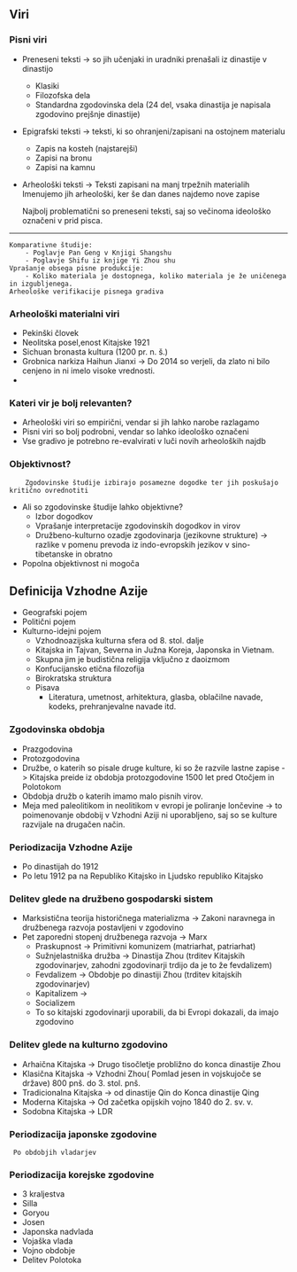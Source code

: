 ## Viri
### Pisni viri
-  Preneseni teksti -> so jih učenjaki in uradniki prenašali iz dinastije v dinastijo 
	- Klasiki
	- Filozofska dela
	- Standardna zgodovinska dela (24 del, vsaka dinastija je napisala zgodovino prejšnje dinastije)
- Epigrafski teksti -> teksti, ki so ohranjeni/zapisani na ostojnem materialu
	- Zapis na kosteh (najstarejši)
	- Zapisi na bronu
	- Zapisi na kamnu
- Arheološki teksti -> Teksti zapisani na manj trpežnih materialih
		Imenujemo jih arheološki, ker še dan danes najdemo nove zapise

	Najbolj problematični so preneseni teksti, saj so večinoma ideološko označeni v prid pisca.
___
	Komparativne študije:
		- Poglavje Pan Geng v Knjigi Shangshu
		- Poglavje Shifu iz knjige Yi Zhou shu 
	Vprašanje obsega pisne produkcije:
		- Koliko materiala je dostopnega, koliko materiala je že uničenega in izgubljenega.
	Arheološke verifikacije pisnega gradiva

### Arheološki materialni viri
- Pekinški človek
- Neolitska posel,enost Kitajske 1921
- Sichuan bronasta kultura (1200 pr.  n. š.)
- Grobnica narkiza Haihun Jianxi -> Do 2014 so verjeli, da zlato ni bilo cenjeno in ni imelo visoke vrednosti.
- 
### Kateri vir je bolj relevanten?
- Arheološki viri so empirični, vendar si jih lahko narobe razlagamo
- Pisni viri so bolj podrobni, vendar so lahko ideološko označeni
- Vse gradivo je potrebno re-evalvirati v luči novih arheoloških najdb

### Objektivnost?
		Zgodovinske študije izbirajo posamezne dogodke ter jih poskušajo kritično ovrednotiti
- Ali so zgodovinske študije lahko objektivne?
	- Izbor dogodkov
	- Vprašanje interpretacije zgodovinskih dogodkov in virov
	- Družbeno-kulturno ozadje zgodovinarja (jezikovne strukture) -> razlike v pomenu prevoda iz indo-evropskih jezikov v sino-tibetanske in obratno
- Popolna objektivnost ni mogoča

## Definicija Vzhodne Azije
- Geografski pojem
- Politični pojem
- Kulturno-idejni pojem 
	- Vzhodnoazijska kulturna sfera od 8. stol. dalje
	- Kitajska in Tajvan, Severna in Južna Koreja, Japonska in Vietnam.
	- Skupna jim je budistična religija vključno z daoizmom
	- Konfucijansko etična filozofija
	- Birokratska struktura
	- Pisava
		- Literatura, umetnost, arhitektura, glasba, oblačilne navade, kodeks, prehranjevalne navade itd.
### Zgodovinska obdobja
- Prazgodovina
- Protozgodovina 
- Družbe, o katerih so pisale druge kulture, ki so že razvile lastne zapise -> Kitajska preide iz obdobja protozgodovine 1500 let pred Otočjem in Polotokom
- Obdobja družb o katerih imamo malo pisnih virov.
- Meja med paleolitikom in neolitikom v evropi je poliranje lončevine -> to poimenovanje obdobij v Vzhodni Aziji ni uporabljeno, saj so se kulture razvijale na drugačen način.
### Periodizacija Vzhodne Azije
- Po dinastijah do 1912
- Po letu 1912 pa na Republiko Kitajsko in Ljudsko republiko Kitajsko
### Delitev glede na družbeno gospodarski sistem
- Marksistična teorija historičnega materializma -> Zakoni naravnega in družbenega razvoja postavljeni v zgodovino
- Pet zaporedni stopenj družbenega razvoja -> Marx
	- Praskupnost -> Primitivni komunizem (matriarhat, patriarhat)
	- Sužnjelastniška družba -> Dinastija Zhou (trditev Kitajskih zgodovinarjev, zahodni zgodovinarji trdijo da je to že fevdalizem)
	- Fevdalizem -> Obdobje po dinastiji Zhou (trditev kitajskih zgodovinarjev)
	- Kapitalizem ->
	- Socializem
	- To so kitajski zgodovinarji uporabili, da bi Evropi dokazali, da imajo zgodovino
### Delitev glede na kulturno zgodovino
- Arhaična Kitajska -> Drugo tisočletje probližno do konca dinastije Zhou
- Klasična Kitajska -> Vzhodni Zhou( Pomlad jesen in vojskujoče se države) 800 pnš. do 3. stol. pnš.
- Tradicionalna Kitajska -> od dinastije Qin do Konca dinastije Qing
- Moderna Kitajska -> Od začetka opijskih vojno 1840 do 2. sv. v.
- Sodobna Kitajska -> LDR
### Periodizacija japonske zgodovine
	 Po obdobjih vladarjev
### Periodizacija korejske zgodovine
- 3 kraljestva
- Silla
- Goryou
- Josen
- Japonska nadvlada
- Vojaška vlada
- Vojno obdobje
- Delitev Polotoka